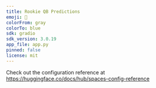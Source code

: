 ```yaml
---
title: Rookie QB Predictions
emoji: 🦀
colorFrom: gray
colorTo: blue
sdk: gradio
sdk_version: 3.0.19
app_file: app.py
pinned: false
license: mit
---
```


Check out the configuration reference at https://huggingface.co/docs/hub/spaces-config-reference